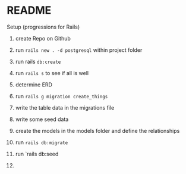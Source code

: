 # README
Setup (progressions for Rails)

1. create Repo on Github 
2. run `rails new . -d postgresql` within project folder
3. run rails `db:create`
4. run `rails s` to see if all is well
6. determine ERD 
7. run `rails g migration create_things`
8. write the table data in the migrations file
9. write some seed data
10. create the models in the models folder and define the relationships
11. run `rails db:migrate`
12. run `rails db:seed


1. 
